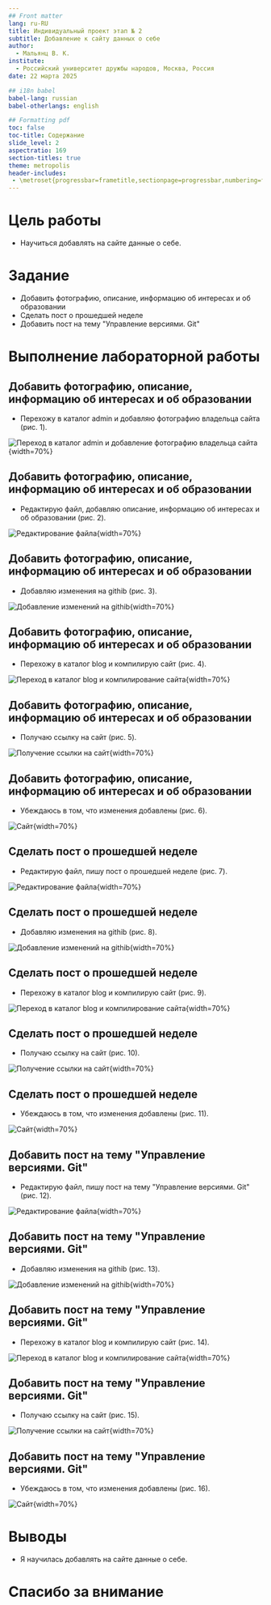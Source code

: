 ```yaml
---
## Front matter
lang: ru-RU
title: Индивидуальный проект этап № 2
subtitle: Добавление к сайту данных о себе
author:
  - Мальянц В. К.
institute:
  - Российский университет дружбы народов, Москва, Россия
date: 22 марта 2025

## i18n babel
babel-lang: russian
babel-otherlangs: english

## Formatting pdf
toc: false
toc-title: Содержание
slide_level: 2
aspectratio: 169
section-titles: true
theme: metropolis
header-includes:
 - \metroset{progressbar=frametitle,sectionpage=progressbar,numbering=fraction}
---
```


# Цель работы

- Научиться добавлять на сайте данные о себе.

# Задание

- Добавить фотографию, описание, информацию об интересах и об образовании
- Сделать пост о прошедшей неделе
- Добавить пост на тему "Управление версиями. Git"


# Выполнение лабораторной работы
## Добавить фотографию, описание, информацию об интересах и об образовании

- Перехожу в каталог admin и добавляю фотографию владельца сайта (рис. 1).

![Переход в каталог admin и добавление фотографию владельца сайта](image/1.png){width=70%}

## Добавить фотографию, описание, информацию об интересах и об образовании

- Редактирую файл, добавляю описание, информацию об интересах и об образовании (рис. 2).

![Редактирование файла](image/2.png){width=70%}

## Добавить фотографию, описание, информацию об интересах и об образовании

- Добавляю изменения на githib (рис. 3).

![Добавление изменений на githib](image/3.png){width=70%}

## Добавить фотографию, описание, информацию об интересах и об образовании

- Перехожу в каталог blog и компилирую сайт (рис. 4).

![Переход в каталог blog и компилирование сайта](image/4.png){width=70%}

## Добавить фотографию, описание, информацию об интересах и об образовании

- Получаю ссылку на сайт (рис. 5).

![Получение ссылки на сайт](image/5.png){width=70%}

## Добавить фотографию, описание, информацию об интересах и об образовании

- Убеждаюсь в том, что изменения добавлены (рис. 6).

![Сайт](image/6.png){width=70%}

## Сделать пост о прошедшей неделе

- Редактирую файл, пишу пост о прошедшей неделе (рис. 7).

![Редактирование файла](image/7.png){width=70%}

## Сделать пост о прошедшей неделе

- Добавляю изменения на githib (рис. 8).

![Добавление изменений на githib](image/8.png){width=70%}

## Сделать пост о прошедшей неделе

- Перехожу в каталог blog и компилирую сайт (рис. 9).

![Переход в каталог blog и компилирование сайта](image/9.png){width=70%}

## Сделать пост о прошедшей неделе

- Получаю ссылку на сайт (рис. 10).

![Получение ссылки на сайт](image/10.png){width=70%}

## Сделать пост о прошедшей неделе

- Убеждаюсь в том, что изменения добавлены (рис. 11).

![Сайт](image/11.png){width=70%}

## Добавить пост на тему "Управление версиями. Git"

- Редактирую файл, пишу пост на тему "Управление версиями. Git" (рис. 12).

![Редактирование файла](image/12.png){width=70%}

## Добавить пост на тему "Управление версиями. Git"

- Добавляю изменения на githib (рис. 13).

![Добавление изменений на githib](image/13.png){width=70%}

## Добавить пост на тему "Управление версиями. Git"

- Перехожу в каталог blog и компилирую сайт (рис. 14).

![Переход в каталог blog и компилирование сайта](image/14.png){width=70%}

## Добавить пост на тему "Управление версиями. Git"

- Получаю ссылку на сайт (рис. 15).

![Получение ссылки на сайт](image/15.png){width=70%}

## Добавить пост на тему "Управление версиями. Git"

- Убеждаюсь в том, что изменения добавлены (рис. 16).

![Сайт](image/16.png){width=70%}

# Выводы

- Я научилась добавлять на сайте данные о себе.

# Спасибо за внимание
